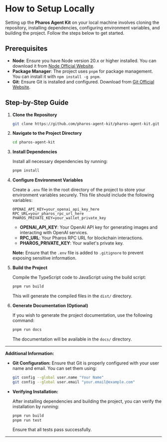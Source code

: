 # How to Setup Locally

Setting up the **Pharos Agent Kit** on your local machine involves cloning the repository, installing dependencies, configuring environment variables, and building the project. Follow the steps below to get started.

## Prerequisites

- **Node**: Ensure you have Node version 20.x or higher installed. You can download it from [Node Official Website](https://nodejs.org/).
- **Package Manager**: The project uses `pnpm` for package management. You can install it with `npm install -g pnpm`.
- **Git**: Ensure Git is installed and configured. Download from [Git Official Website](https://git-scm.com/).

## Step-by-Step Guide

1. **Clone the Repository**
   ```bash
   git clone https://github.com/pharos-agent-kit/pharos-agent-kit.git
   ```

2. **Navigate to the Project Directory**
   ```bash
   cd pharos-agent-kit
   ```

3. **Install Dependencies**

   Install all necessary dependencies by running:
   ```bash
   pnpm install
   ```

4. **Configure Environment Variables**

   Create a `.env` file in the root directory of the project to store your environment variables securely. This file should include the following variables:
   ```env
   OPENAI_API_KEY=your_openai_api_key_here
   RPC_URL=your_pharos_rpc_url_here
   PHAROS_PRIVATE_KEY=your_wallet_private_key
   ```

   - **OPENAI_API_KEY**: Your OpenAI API key for generating images and interacting with OpenAI services.
   - **RPC_URL**: Your Pharos RPC URL for blockchain interactions.
   - **PHAROS_PRIVATE_KEY**: Your wallet's private key.

   **Note:** Ensure that the `.env` file is added to `.gitignore` to prevent exposing sensitive information.

5. **Build the Project**

   Compile the TypeScript code to JavaScript using the build script:
   ```bash
   pnpm run build
   ```

   This will generate the compiled files in the `dist/` directory.

6. **Generate Documentation (Optional)**

   If you wish to generate the project documentation, use the following command:
   ```bash
   pnpm run docs
   ```

   The documentation will be available in the `docs/` directory.

---

**Additional Information:**

- **Git Configuration:** Ensure that Git is properly configured with your user name and email. You can set them using:
  ```bash
  git config --global user.name "Your Name"
  git config --global user.email "your.email@example.com"
  ```

- **Verifying Installation:**

  After installing dependencies and building the project, you can verify the installation by running:
  ```bash
  pnpm run build
  pnpm run test
  ```

  Ensure that all tests pass successfully.

---